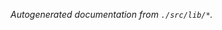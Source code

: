 <div class="sidetoc"><nav class="pagetoc"></nav></div>

_Autogenerated documentation from `./src/lib/*`._
